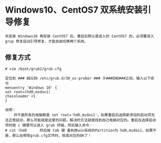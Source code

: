 # Windows10、CentOS7 双系统安装引导修复

	先安装 Windows10 再安装 CentOS7 后，重启后默认是进入的 CentOS7 的，必须要进入 grup 修复启动引导修复，才能自由切换两个系统。

## 修复方式

```Linux
# vim /boot/grub2/grub.cfg

定位到 ### BEGIN /etc/grub.d/30_os-prober ### 于###END###之间，输入以下命令
menuentry 'Windows 10' {    
set root=(hd0,msdos1)
chainloader +1
}

说明：
	并不是所有的电脑都是 set root='hd0,msdos1'，如果重启后选择新添加的启动项无法正常启动，那么可能就是这里的问题，解决的方法就是找到自己电脑对应的。重启在选择启动项时按 c 键便可以进入 grub 终端，然后输入命令：
# cat (hd0      然后按 tab 键 看到原win系统的Partition为 hd0,msdos1，如果不是，那么在修改grub.cfg文件时，改成对应的OK了！

```

